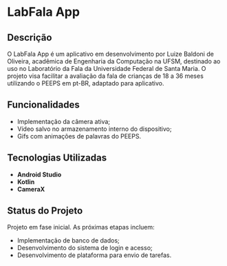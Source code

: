 # LabFala App

## Descrição
O LabFala App é um aplicativo em desenvolvimento por Luize Baldoni de Oliveira, acadêmica de Engenharia da Computação na UFSM, destinado ao uso no Laboratório da Fala da Universidade Federal de Santa Maria. O projeto visa facilitar a avaliação da fala de crianças de 18 a 36 meses utilizando o PEEPS em pt-BR, adaptado para aplicativo.

## Funcionalidades
- Implementação da câmera ativa;
- Vídeo salvo no armazenamento interno do dispositivo;
- Gifs com animações de palavras do PEEPS.

## Tecnologias Utilizadas
- **Android Studio**
- **Kotlin**
- **CameraX**

## Status do Projeto
Projeto em fase inicial. As próximas etapas incluem:
- Implementação de banco de dados;
- Desenvolvimento do sistema de login e acesso;
- Desenvolvimento de plataforma para envio de tarefas.
